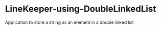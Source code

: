 # LineKeeper-using-DoubleLinkedList
Application to store a string as an element in a double linked list

